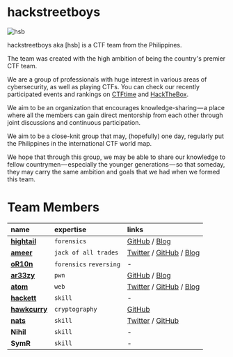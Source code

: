 # hackstreetboys

![hsb](https://i.imgur.com/X5q5l2i.jpg)

hackstreetboys aka [hsb] is a CTF team from the Philippines.

The team was created with the high ambition of being the country's premier CTF team.

We are a group of professionals with huge interest in various areas of cybersecurity, as well as playing CTFs. You can check our recently participated events and rankings on [CTFtime](https://ctftime.org/team/43377) and [HackTheBox](https://www.hackthebox.eu/home/teams/profile/1246).

We aim to be an organization that encourages knowledge-sharing — a place where all the members can gain direct mentorship from each other through joint discussions and continuous participation. 

We aim to be a close-knit group that may, (hopefully) one day, regularly put the Philippines in the international CTF world map. 

We hope that through this group, we may be able to share our knowledge to fellow countrymen — especially the younger generations — so that someday, they may carry the same ambition and goals that we had when we formed this team.

# Team Members

| name        | expertise          | links |
|:-------------|:------------------|:------|
| [**hightail**](https://ctftime.org/user/27765) | `forensics` | [GitHub](https://github.com/monliclican) / [Blog](https://medium.com/@monliclican)  |
| [**ameer**](https://ctftime.org/user/44107) | `jack of all trades`  | [Twitter](https://twitter.com/ameerpornillos) / [GitHub](https://github.com/ameerpornillos) / [Blog](https://ethicalhackers.club/)  |
| [**oR10n**](https://ctftime.org/user/27824) | `forensics` `reversing`      | -   |
| [**ar33zy**](https://ctftime.org/user/38734) | `pwn` | [GitHub](https://github.com/ar33zy) / [Blog](https://medium.com/@ar33zy)  |
| [**atom**](https://ctftime.org/user/31677) | `web` | [Twitter](https://twitter.com/@ajdumanhug) / [GitHub](https://github.com/ajdumanhug) / [Blog](https://medium.com/@ajdumanhug)  |
| [**hackett**](https://ctftime.org/user/45247) | `skill` | -  |
| [**hawkcurry**](https://ctftime.org/user/44130) | `cryptography` | [GitHub](https://github.com/pberba)  |
| [**nats**](https://ctftime.org/user/46414) | `skill` | [Twitter](https://twitter.com/nandwaninathu) / [GitHub](https://github.com/nathunandwani) |
| **Nihil** | `skill` | -  |
| **SymR** | `skill` | -  |
